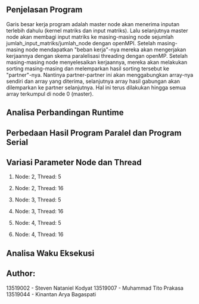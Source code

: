 ## Penjelasan Program
Garis besar kerja program adalah master node akan menerima inputan terlebih dahulu (kernel matriks dan input matriks). Lalu selanjutnya master node akan membagi input matriks ke masing-masing node sejumlah jumlah_input_matriks/jumlah_node dengan openMPI. Setelah masing-masing node mendapatkan "beban kerja"-nya mereka akan mengerjakan kerjaannya dengan skema paralelisasi threading dengan openMP. Setelah masing-masing node menyelesaikan kerjaannya, mereka akan melakukan sorting masing-masing dan melemparkan hasil sorting tersebut ke "partner"-nya. Nantinya partner-partner ini akan menggabungkan array-nya sendiri dan array yang diterima, selanjutnya array hasil gabungan akan dilemparkan ke partner selanjutnya. Hal ini terus dilakukan hingga semua array terkumpul di node 0 (master).

## Analisa Perbandingan Runtime

## Perbedaan Hasil Program Paralel dan Program Serial

## Variasi Parameter Node dan Thread
1. Node: 2, Thread: 5

2. Node: 2, Thread: 16

3. Node: 3, Thread: 5

4. Node: 3, Thread: 16

5. Node: 4, Thread: 5

6. Node: 4, Thread: 16

## Analisa Waku Eksekusi

## Author:
13519002 - Steven Nataniel Kodyat
13519007 - Muhammad Tito Prakasa
13519044 - Kinantan Arya Bagaspati